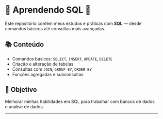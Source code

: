 # 🐍 Aprendendo SQL 🚀

Este repositório contém meus estudos e práticas com **SQL** — desde comandos básicos até consultas mais avançadas.  

## 📚 Conteúdo

- Comandos básicos: `SELECT`, `INSERT`, `UPDATE`, `DELETE`  
- Criação e alteração de tabelas  
- Consultas com `JOIN`, `GROUP BY`, `ORDER BY`  
- Funções agregadas e subconsultas  

## 🎯 Objetivo

Melhorar minhas habilidades em SQL para trabalhar com bancos de dados e análise de dados.

---

